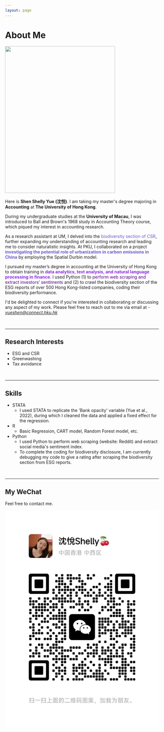 ```yaml
---
layout: page
---
```


# About Me

<img src="https://shenyue0324.github.io/images/yueshen.um.graduate.jpg" class="floatpic" width="360" height="480">

Here is **Shen Shelly Yue (沈悦)**. I am taking my master's degree majoring in **Accounting** at **The University of Hong Kong**. 


During my undergraduate studies at the **University of Macau**, I was introduced to Ball and Brown's 1968 study in Accounting Theory course, which piqued my interest in accounting research. 

As a research assistant at UM, I delved into the <font color='SlateBlue'>biodiversity section of CSR</font>, further expanding my understanding of accounting research and leading me to consider naturalistic insights. At PKU, I collaborated on a project <font color='SlateBlue'><b>investigating the potential role of urbanization in carbon emissions in China</b></font> by employing the Spatial Durbin model. 


I pursued my master’s degree in accounting at the University of Hong Kong to obtain training in <font color='BlueViolet'><b>data analytics, text analysis, and natural language processing in finance</b></font>. I used Python (1) to <font color='Indigo'>perform web scraping and extract investors’ sentiments</font> and (2) to crawl the biodiversity section of the ESG reports of over 500 Hong Kong-listed companies, coding their biodiversity performance.


I'd be delighted to connect if you're interested in collaborating or discussing any aspect of my work. Please feel free to reach out to me via email at - *yueshen@connect.hku.hk*

<br>

---

## Research Interests

- ESG and CSR
- Greenwashing
- Tax avoidance
<br>

---

## Skills

- STATA
  - I used STATA to replicate the 'Bank opacity' variable (Yue et al., 2022), during which I cleaned the data and applied a fixed effect for the regression.
- R
  - Basic Regression, CART model, Random Forest model, etc.
- Python
  - I used Python to perform web scraping (website: Reddit) and extract social media's sentiment index.
  - To complete the coding for biodiversity disclosure, I am currently debugging my code to give a rating after scraping the biodiversity section from ESG reports.
<br>

---

## My WeChat

Feel free to contact me.

<div class="third">
<img src="/images/wechat.yueshen.jpg">
</div>
<br>

